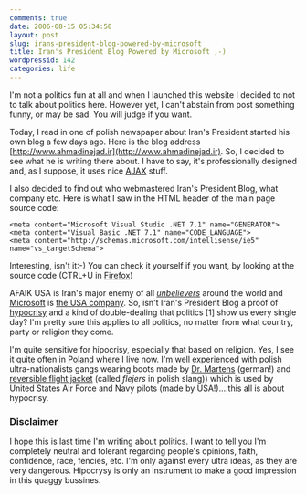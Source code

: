 ```yaml
---
comments: true
date: 2006-08-15 05:34:50
layout: post
slug: irans-president-blog-powered-by-microsoft
title: Iran's President Blog Powered by Microsoft ,-)
wordpressid: 142
categories: life
---
```


I'm not a politics fun at all and when I launched this website I decided to not to talk about politics here. However yet, I can't abstain from post something funny, or may be sad. You will judge if you want.




Today, I read in one of polish newspaper about Iran's President started his own blog a few days ago. Here is the blog address [http://www.ahmadinejad.ir](http://www.ahmadinejad.ir). So, I decided to see what he is writing there about. I have to say, it's professionally designed and, as I suppose, it uses nice [AJAX](http://en.wikipedia.org/wiki/AJAX) stuff.





I also decided to find out who webmastered Iran's President Blog, what company etc. Here is what I saw in the HTML header of the main page source code:

    
    
    <meta content="Microsoft Visual Studio .NET 7.1" name="GENERATOR">
    <meta content="Visual Basic .NET 7.1" name="CODE_LANGUAGE">
    <meta content="http://schemas.microsoft.com/intellisense/ie5" name="vs_targetSchema">
    


Interesting, isn't it:-) You can check it yourself if you want, by looking at the source code (CTRL+U in [Firefox](http://www.mozilla.com/firefox/))




AFAIK USA is Iran's major enemy of all _[unbelievers](http://en.wikipedia.org/wiki/Jihad)_ around the world and [Microsoft](http://www.microsoft.com) is [the USA company](http://www.microsoft.com/presspass/insidefacts_ms.mspx#ER). So, isn't Iran's President Blog a proof of [hypocrisy](http://en.wikipedia.org/wiki/Hypocrisy) and a kind of double-dealing that politics [1] show us every single day? I'm pretty sure this applies to all politics, no matter from what country, party or religion they come.




I'm quite sensitive for hipocrisy, especially that based on religion. Yes, I see it quite often in [Poland](http://en.wikipedia.org/wiki/Poland) where I live now. I'm well experienced with polish ultra-nationalists gangs wearing boots made by [Dr. Martens](http://en.wikipedia.org/wiki/Doc_Martens) (german!) and [reversible flight jacket](http://www.alphaindustries.com/alphastory_ma1history.aspx) (called _flejers_ in polish slang)) which is used by United States Air Force and Navy pilots (made by USA!)....this all is about hypocrisy.




### Disclaimer




I hope this is last time I'm writing about politics. I want to tell you I'm completely neutral and tolerant regarding people's opinions, faith, confidence, race, fencies, etc.  I'm only against every ultra ideas, as they are very dangerous. Hipocrysy is only an instrument to make a good impression in this quaggy bussines.
